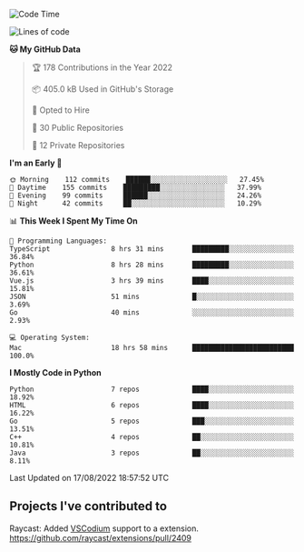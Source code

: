 <!--START_SECTION:waka-->
![Code Time](http://img.shields.io/badge/Code%20Time-113%20hrs%2025%20mins-blue)

![Lines of code](https://img.shields.io/badge/From%20Hello%20World%20I%27ve%20Written-983%20Thousand%20lines%20of%20code-blue)

**🐱 My GitHub Data** 

> 🏆 178 Contributions in the Year 2022
 > 
> 📦 405.0 kB Used in GitHub's Storage 
 > 
> 💼 Opted to Hire
 > 
> 📜 30 Public Repositories 
 > 
> 🔑 12 Private Repositories  
 > 
**I'm an Early 🐤** 

```text
🌞 Morning    112 commits    ██████░░░░░░░░░░░░░░░░░░░   27.45% 
🌆 Daytime    155 commits    █████████░░░░░░░░░░░░░░░░   37.99% 
🌃 Evening    99 commits     ██████░░░░░░░░░░░░░░░░░░░   24.26% 
🌙 Night      42 commits     ██░░░░░░░░░░░░░░░░░░░░░░░   10.29%

```


📊 **This Week I Spent My Time On** 

```text
💬 Programming Languages: 
TypeScript               8 hrs 31 mins       █████████░░░░░░░░░░░░░░░░   36.84% 
Python                   8 hrs 28 mins       █████████░░░░░░░░░░░░░░░░   36.61% 
Vue.js                   3 hrs 39 mins       ████░░░░░░░░░░░░░░░░░░░░░   15.81% 
JSON                     51 mins             █░░░░░░░░░░░░░░░░░░░░░░░░   3.69% 
Go                       40 mins             ░░░░░░░░░░░░░░░░░░░░░░░░░   2.93%

💻 Operating System: 
Mac                      18 hrs 58 mins      █████████████████████████   100.0%

```

**I Mostly Code in Python** 

```text
Python                   7 repos             ████░░░░░░░░░░░░░░░░░░░░░   18.92% 
HTML                     6 repos             ████░░░░░░░░░░░░░░░░░░░░░   16.22% 
Go                       5 repos             ███░░░░░░░░░░░░░░░░░░░░░░   13.51% 
C++                      4 repos             ██░░░░░░░░░░░░░░░░░░░░░░░   10.81% 
Java                     3 repos             ██░░░░░░░░░░░░░░░░░░░░░░░   8.11%

```



 Last Updated on 17/08/2022 18:57:52 UTC
<!--END_SECTION:waka-->

## Projects I've contributed to
Raycast: Added [VSCodium](https://github.com/VSCodium/vscodium) support to a extension. https://github.com/raycast/extensions/pull/2409
